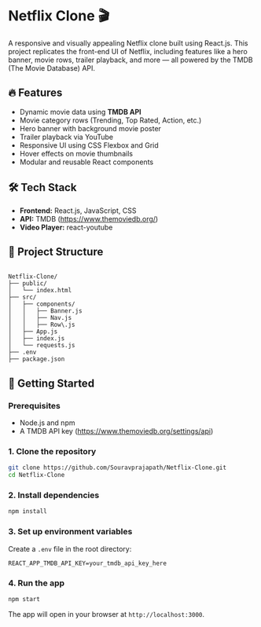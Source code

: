 
# Netflix Clone 🎬

A responsive and visually appealing Netflix clone built using React.js. This project replicates the front-end UI of Netflix, including features like a hero banner, movie rows, trailer playback, and more — all powered by the TMDB (The Movie Database) API.

## 🔥 Features

- Dynamic movie data using **TMDB API**
- Movie category rows (Trending, Top Rated, Action, etc.)
- Hero banner with background movie poster
- Trailer playback via YouTube
- Responsive UI using CSS Flexbox and Grid
- Hover effects on movie thumbnails
- Modular and reusable React components

## 🛠️ Tech Stack

- **Frontend:** React.js, JavaScript, CSS
- **API:** TMDB (https://www.themoviedb.org/)
- **Video Player:** react-youtube

## 📁 Project Structure

```

Netflix-Clone/
├── public/
│   └── index.html
├── src/
│   ├── components/
│   │   ├── Banner.js
│   │   ├── Nav.js
│   │   ├── Row\.js
│   ├── App.js
│   ├── index.js
│   └── requests.js
├── .env
├── package.json

````

## 🚀 Getting Started

### Prerequisites

- Node.js and npm
- A TMDB API key (https://www.themoviedb.org/settings/api)

### 1. Clone the repository

```bash
git clone https://github.com/Souravprajapath/Netflix-Clone.git
cd Netflix-Clone
````

### 2. Install dependencies

```bash
npm install
```

### 3. Set up environment variables

Create a `.env` file in the root directory:

```env
REACT_APP_TMDB_API_KEY=your_tmdb_api_key_here
```

### 4. Run the app

```bash
npm start
```

The app will open in your browser at `http://localhost:3000`.

